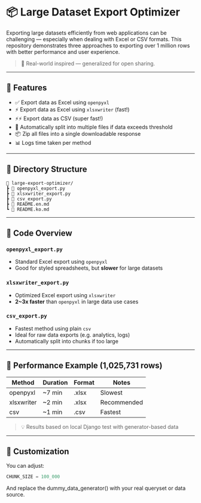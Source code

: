 # 📦 Large Dataset Export Optimizer

Exporting large datasets efficiently from web applications can be challenging — especially when dealing with Excel or CSV formats. This repository demonstrates three approaches to exporting over 1 million rows with better performance and user experience.

> 🔁 Real-world inspired — generalized for open sharing.

---

## 🚀 Features

- ✅ Export data as Excel using `openpyxl`
- ⚡ Export data as Excel using `xlsxwriter` (fast!)
- ⚡⚡ Export data as CSV (super fast!)
- 🧩 Automatically split into multiple files if data exceeds threshold
- 📦 Zip all files into a single downloadable response
- 📊 Logs time taken per method

---

## 📂 Directory Structure
```plaintext
📁 large-export-optimizer/
┣ 📜 openpyxl_export.py
┣ 📜 xlsxwriter_export.py
┣ 📜 csv_export.py
┣ 📜 README.en.md
┗ 📜 README.ko.md
```

---

## 📄 Code Overview

### `openpyxl_export.py`
- Standard Excel export using `openpyxl`
- Good for styled spreadsheets, but **slower** for large datasets

### `xlsxwriter_export.py`
- Optimized Excel export using `xlsxwriter`
- **2~3x faster** than `openpyxl` in large data use cases

### `csv_export.py`
- Fastest method using plain `csv`
- Ideal for raw data exports (e.g. analytics, logs)
- Automatically split into chunks if too large

---

## 🧪 Performance Example (1,025,731 rows)

| Method        | Duration   | Format | Notes         |
|---------------|------------|--------|---------------|
| openpyxl      | ~7 min     | .xlsx  | Slowest       |
| xlsxwriter    | ~2 min     | .xlsx  | Recommended   |
| csv           | ~1 min     | .csv   | Fastest       |

> 💡 Results based on local Django test with generator-based data

---

## 🔧 Customization

You can adjust:

```python
CHUNK_SIZE = 100_000
```

And replace the dummy_data_generator() with your real queryset or data source.
